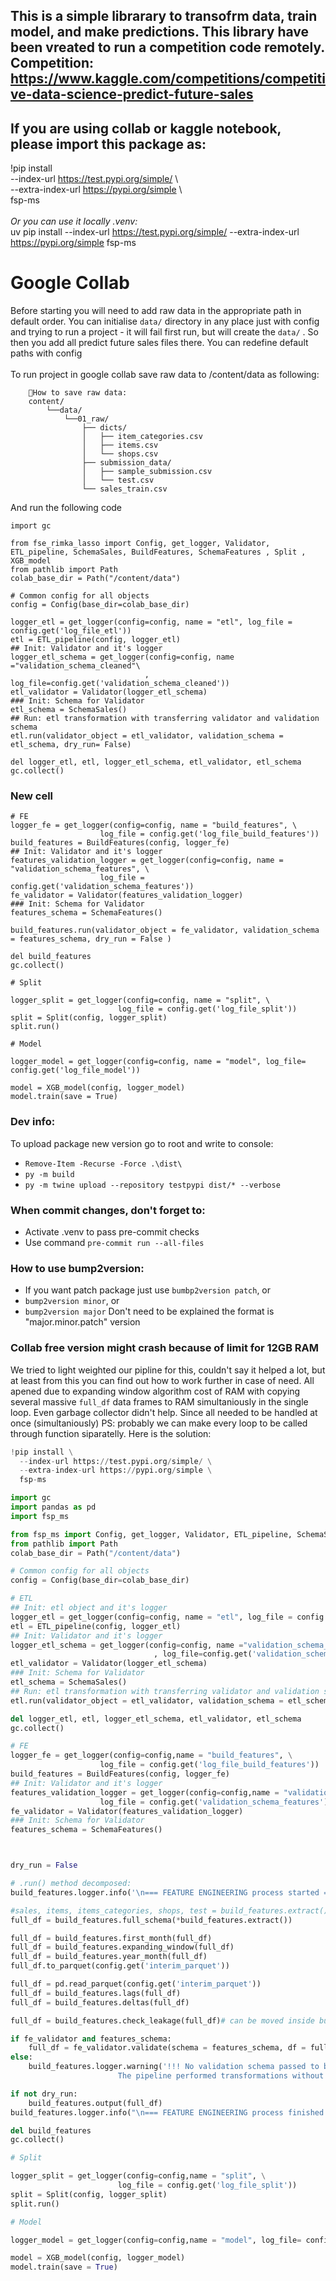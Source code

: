 This is a simple librarary to transofrm data, train model, and make predictions. This library have been vreated to run a competition code remotely. Competition: https://www.kaggle.com/competitions/competitive-data-science-predict-future-sales
----
If you are using collab or kaggle notebook, please import this package as:
---
!pip install \
  --index-url https://test.pypi.org/simple/ \\\
  --extra-index-url https://pypi.org/simple \\\
  fsp-ms
</br></br>*Or you can use it locally .venv:*
</br>uv pip install --index-url https://test.pypi.org/simple/ --extra-index-url https://pypi.org/simple fsp-ms


# Google Collab
Before starting you will need to add raw data in the appropriate path in default order. You can initialise `data/` directory in any place just with config and trying to run a project - it will fail first run, but will create the `data/` . So then you add all predict future sales files there. You can redefine default paths with config
</br></br>
To run project in google collab save raw data to /content/data as following:
```
    🐢How to save raw data:
    content/
        └──data/
            └──01_raw/
                ├── dicts/
                │   ├── item_categories.csv
                │   ├── items.csv
                │   └── shops.csv
                ├── submission_data/
                │   ├── sample_submission.csv
                │   └── test.csv
                └── sales_train.csv
```
And run the following code
```
import gc

from fse_rimka_lasso import Config, get_logger, Validator, ETL_pipeline, SchemaSales, BuildFeatures, SchemaFeatures , Split , XGB_model
from pathlib import Path
colab_base_dir = Path("/content/data")

# Common config for all objects
config = Config(base_dir=colab_base_dir)

logger_etl = get_logger(config=config, name = "etl", log_file = config.get('log_file_etl'))
etl = ETL_pipeline(config, logger_etl)
## Init: Validator and it's logger
logger_etl_schema = get_logger(config=config, name ="validation_schema_cleaned"\
                              , log_file=config.get('validation_schema_cleaned'))
etl_validator = Validator(logger_etl_schema)
### Init: Schema for Validator
etl_schema = SchemaSales()
## Run: etl transformation with transferring validator and validation schema
etl.run(validator_object = etl_validator, validation_schema = etl_schema, dry_run= False)

del logger_etl, etl, logger_etl_schema, etl_validator, etl_schema
gc.collect()
```
### New cell
```
# FE
logger_fe = get_logger(config=config, name = "build_features", \
                    log_file = config.get('log_file_build_features'))
build_features = BuildFeatures(config, logger_fe)
## Init: Validator and it's logger
features_validation_logger = get_logger(config=config, name = "validation_schema_features", \
                    log_file = config.get('validation_schema_features'))
fe_validator = Validator(features_validation_logger)
### Init: Schema for Validator
features_schema = SchemaFeatures()

build_features.run(validator_object = fe_validator, validation_schema = features_schema, dry_run = False )

del build_features
gc.collect()

# Split

logger_split = get_logger(config=config, name = "split", \
                        log_file = config.get('log_file_split'))
split = Split(config, logger_split)
split.run()

# Model

logger_model = get_logger(config=config, name = "model", log_file= config.get('log_file_model'))

model = XGB_model(config, logger_model)
model.train(save = True)

```


### Dev info:
To upload package new version go to root and write to console:
 - `Remove-Item -Recurse -Force .\dist\`
 - `py -m build`
 - `py -m twine upload --repository testpypi dist/* --verbose`


### When commit changes, don't forget to:
 - Activate .venv to pass pre-commit checks
 - Use command `pre-commit run --all-files`

### How to use bump2version:
 - If you want patch package just use `bumbp2version patch`, or
 - `bump2version minor`, or
 - `bump2version major`
Don't need to be explained the format is "major.minor.patch" version



### Collab free version might crash because of limit for 12GB RAM
We tried to light weighted our pipline for this, couldn't say it helped a lot, but at least from this you can find out how to work further in case of need. All apened due to expanding window algorithm cost of RAM with copying several massive `full_df` data frames to RAM simultaniously in the single loop. Even garbage collector didn't help. Since all needed to be handled at once (simultaniously)
PS: probably we can make every loop to be called through function siparatelly.
Here is the solution:

```python
!pip install \
  --index-url https://test.pypi.org/simple/ \
  --extra-index-url https://pypi.org/simple \
  fsp-ms
```
```python
import gc
import pandas as pd
import fsp_ms
```
```python
from fsp_ms import Config, get_logger, Validator, ETL_pipeline, SchemaSales, BuildFeatures, SchemaFeatures , Split , XGB_model
from pathlib import Path
colab_base_dir = Path("/content/data")

# Common config for all objects
config = Config(base_dir=colab_base_dir)
```
```python
# ETL
## Init: etl object and it's logger
logger_etl = get_logger(config=config, name = "etl", log_file = config.get('log_file_etl'))
etl = ETL_pipeline(config, logger_etl)
## Init: Validator and it's logger
logger_etl_schema = get_logger(config=config, name ="validation_schema_cleaned"\
                                , log_file=config.get('validation_schema_cleaned'))
etl_validator = Validator(logger_etl_schema)
### Init: Schema for Validator
etl_schema = SchemaSales()
## Run: etl transformation with transferring validator and validation schema
etl.run(validator_object = etl_validator, validation_schema = etl_schema, dry_run= False)

del logger_etl, etl, logger_etl_schema, etl_validator, etl_schema
gc.collect()

```
```python
# FE
logger_fe = get_logger(config=config,name = "build_features", \
                    log_file = config.get('log_file_build_features'))
build_features = BuildFeatures(config, logger_fe)
## Init: Validator and it's logger
features_validation_logger = get_logger(config=config,name = "validation_schema_features", \
                    log_file = config.get('validation_schema_features'))
fe_validator = Validator(features_validation_logger)
### Init: Schema for Validator
features_schema = SchemaFeatures()



dry_run = False
```
```python
# .run() method decomposed:
build_features.logger.info('\n=== FEATURE ENGINEERING process started ===\n')

#sales, items, items_categories, shops, test = build_features.extract()
full_df = build_features.full_schema(*build_features.extract())

full_df = build_features.first_month(full_df)
full_df = build_features.expanding_window(full_df)
full_df = build_features.year_month(full_df)
full_df.to_parquet(config.get('interim_parquet'))

```
```python
full_df = pd.read_parquet(config.get('interim_parquet'))
full_df = build_features.lags(full_df)
full_df = build_features.deltas(full_df)

full_df = build_features.check_leakage(full_df)# can be moved inside build_features.output() or build_features.transform()

if fe_validator and features_schema:
    full_df = fe_validator.validate(schema = features_schema, df = full_df, scheme_name='feaures_engineering')
else:
    build_features.logger.warning('!!! No validation schema passed to build_features pipeline\
                        The pipeline performed transformations without validation.')

if not dry_run:
    build_features.output(full_df)
build_features.logger.info("\n=== FEATURE ENGINEERING process finished ===\n\n\n\n\n")
```

```python
del build_features
gc.collect()
```
```python
# Split

logger_split = get_logger(config=config,name = "split", \
                        log_file = config.get('log_file_split'))
split = Split(config, logger_split)
split.run()

# Model

logger_model = get_logger(config=config,name = "model", log_file= config.get('log_file_model'))

model = XGB_model(config, logger_model)
model.train(save = True)
```
